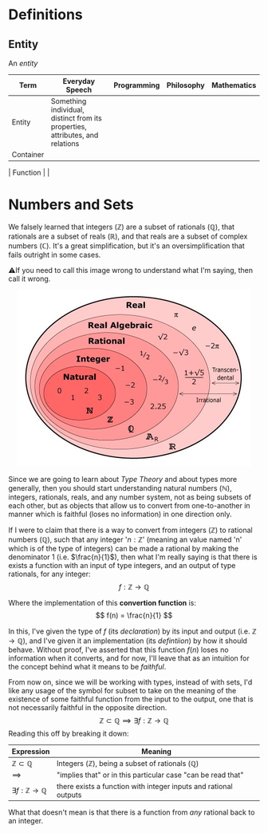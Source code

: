 # Definitions
## Entity
An *entity* 



| Term | Everyday Speech | Programming | Philosophy | Mathematics |
|--|--|--|--|--|
| Entity | Something individual, distinct from its properties, attributes, and relations |
| Container | 

| Function |
| 



# Numbers and Sets
We falsely learned that integers ($\mathbb{Z}$) are a subset of rationals ($\mathbb{Q}$), that rationals are a subset of reals ($\mathbb{R}$), and that reals are a subset of complex numbers ($\mathbb{C}$). It's a great simplification, but it's an oversimplification that fails outright in some cases.

:warning:If you need to call this image wrong to understand what I'm saying, then call it wrong.

<div style="text-align:center"><img src="./images/venn_diagram_numbers.png"/></div>

Since we are going to learn about *Type Theory* and about types more generally, then you should start understanding natural numbers ($\mathbb{N}$), integers, rationals, reals, and any number system, not as being subsets of each other, but as objects that allow us to convert from one-to-another in manner which is faithful (loses no information) in one direction only.

If I were to claim that there is a way to convert from integers ($\mathbb{Z}$) to rational numbers ($\mathbb{Q}$), such that any integer '$n:\mathbb{Z}$' (meaning an value  named 'n' which is of the type of integers) can be made a rational by making the denominator 1 (i.e. $\frac{n}{1}$), then what I'm really saying is that there is exists a function with an input of type integers, and an output of type rationals, for any integer:
$$
f:\mathbb{Z}\to\mathbb{Q}
$$

Where the implementation of this **convertion function** is:
$$
f(n) = \frac{n}{1}
$$

In this, I've given the type of $f$ (its *declaration*) by its input and output (i.e. $\mathbb{Z}\to\mathbb{Q}$), and I've given it an implementation (its *defintiion*) by how it should behave. Without proof, I've asserted that this function $f(n)$ loses no information when it converts, and for now, I'll leave that as an intuition for the concept behind what it means to be *faithful*.

From now on, since we will be working with types, instead of with sets, I'd like any usage of the symbol for subset to take on the meaning of the existence of some faithful function from the input to the output, one that is not necessarily faithful in the opposite direction.
$$
\mathbb{Z}\subset\mathbb{Q}\implies\exists f:\mathbb{Z}\to\mathbb{Q}
$$
Reading this off by breaking it down:

|Expression|Meaning|
|--|--|
| $\mathbb{Z}\subset\mathbb{Q}$ | Integers ($\mathbb{Z}$), being a subset of rationals ($\mathbb{Q}$)
| $\implies$ | "implies that" or in this particular case "can be read that"
| $\exists f:\mathbb{Z}\to\mathbb{Q}$ | there exists a function with integer inputs and rational outputs

What that doesn't mean is that there is a function from *any* rational back to an integer.